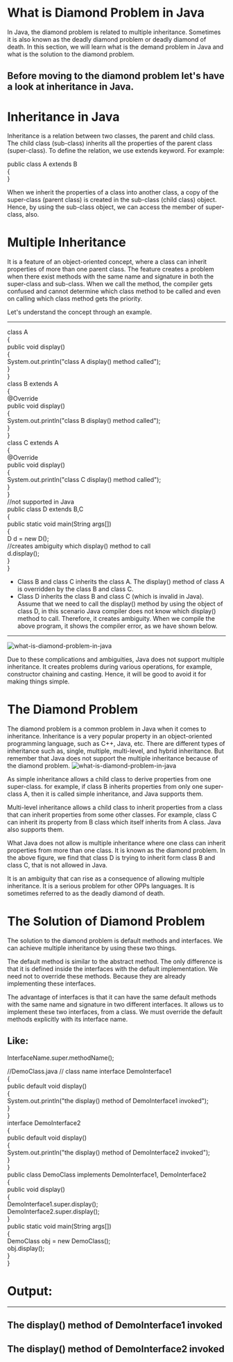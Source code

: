 # What is Diamond Problem in Java

In Java, the diamond problem is related to multiple inheritance. Sometimes it is also known as the deadly diamond problem or deadly diamond of death. In this section, we will learn what is the demand problem in Java and what is the solution to the diamond problem.

Before moving to the diamond problem let's have a look at inheritance in Java.
----
# Inheritance in Java
Inheritance is a relation between two classes, the parent and child class. The child class (sub-class) inherits all the properties of the parent class (super-class). To define the relation, we use extends keyword. For example:

public class A extends B  
{  
}  


When we inherit the properties of a class into another class, a copy of the super-class (parent class) is created in the sub-class (child class) object. Hence, by using the sub-class object, we can access the member of super-class, also.

# Multiple Inheritance
It is a feature of an object-oriented concept, where a class can inherit properties of more than one parent class. The feature creates a problem when there exist methods with the same name and signature in both the super-class and sub-class. When we call the method, the compiler gets confused and cannot determine which class method to be called and even on calling which class method gets the priority.

Let's understand the concept through an example.

----

class A  
{  
public void display()  
{  
System.out.println("class A display() method called");  
}  
}  
class B extends A  
{  
@Override  
public void display()  
{  
System.out.println("class B display() method called");  
}  
}  
class C extends A  
{  
@Override  
public void display()  
{  
System.out.println("class C display() method called");  
}  
}  
//not supported in Java  
public class D extends B,C  
{  
public static void main(String args[])  
{  
D d = new D();  
//creates ambiguity which display() method to call  
d.display();   
}  
}  

* Class B and class C inherits the class A. The display() method of class A is overridden by the class B and class C.
* Class D inherits the class B and class C (which is invalid in Java). Assume that we need to call the display() method by using the object of class D, in this scenario Java compiler does not know which display() method to call. Therefore, it creates ambiguity.
When we compile the above program, it shows the compiler error, as we have shown below.

----
![what-is-diamond-problem-in-java](https://user-images.githubusercontent.com/97012657/183838763-adaffc59-948a-412f-87d4-c2181cad710d.png)

Due to these complications and ambiguities, Java does not support multiple inheritance. It creates problems during various operations, for example, constructor chaining and casting. Hence, it will be good to avoid it for making things simple.

# The Diamond Problem
The diamond problem is a common problem in Java when it comes to inheritance. Inheritance is a very popular property in an object-oriented programming language, such as C++, Java, etc. There are different types of inheritance such as, single, multiple, multi-level, and hybrid inheritance. But remember that Java does not support the multiple inheritance because of the diamond problem.
![what-is-diamond-problem-in-java](https://user-images.githubusercontent.com/97012657/183838861-a103203e-6edc-45d6-8ff7-d7c979455164.png)

As simple inheritance allows a child class to derive properties from one super-class. for example, if class B inherits properties from only one super-class A, then it is called simple inheritance, and Java supports them.

Multi-level inheritance allows a child class to inherit properties from a class that can inherit properties from some other classes. For example, class C can inherit its property from B class which itself inherits from A class. Java also supports them.

What Java does not allow is multiple inheritance where one class can inherit properties from more than one class. It is known as the diamond problem. In the above figure, we find that class D is trying to inherit form class B and class C, that is not allowed in Java.

It is an ambiguity that can rise as a consequence of allowing multiple inheritance. It is a serious problem for other OPPs languages. It is sometimes referred to as the deadly diamond of death.

# The Solution of Diamond Problem
The solution to the diamond problem is default methods and interfaces. We can achieve multiple inheritance by using these two things.

The default method is similar to the abstract method. The only difference is that it is defined inside the interfaces with the default implementation. We need not to override these methods. Because they are already implementing these interfaces.

The advantage of interfaces is that it can have the same default methods with the same name and signature in two different interfaces. It allows us to implement these two interfaces, from a class. We must override the default methods explicitly with its interface name.

Like:
----
InterfaceName.super.methodName();  


//DemoClass.java  //  class name
interface DemoInterface1  
{  
public default void display()   
{  
System.out.println("the display() method of DemoInterface1 invoked");  
}  
}  
interface DemoInterface2  
{  
public default void display()   
{  
System.out.println("the display() method of DemoInterface2 invoked");  
}  
}  
public class DemoClass implements DemoInterface1, DemoInterface2  
{  
public void display()   
{  
DemoInterface1.super.display();  
DemoInterface2.super.display();  
}  
public static void main(String args[])   
{  
DemoClass obj = new DemoClass();  
obj.display();  
}  
}  

# Output:
----
The display() method of DemoInterface1 invoked
----
The display() method of DemoInterface2 invoked
----
